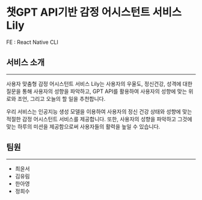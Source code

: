 

# 챗GPT API기반 감정 어시스턴트 서비스 Lily

FE : React Native CLI


## 서비스 소개

---

사용자 맞춤형 감정 어시스턴트 서비스 Lily는 사용자의 우울도, 정신건강, 성격에 대한 질문을 통해 사용자의 성향을 파악하고, GPT API를 활용하여 사용자의 성향에 맞는 위로와 조언, 그리고 오늘의 할 일을 추천합니다.

우리 서비스는 인공지능 생성 모델을 이용하여 사용자의 정신 건강 상태와 성향에 맞는 적절한 감정 어시스턴트 서비스를 제공합니다. 또한, 사용자의 성향을 파악하고 그것에 맞는 하루의 미션을 제공함으로써 사용자들의 활력을 높일 수 있습니다.


## 팀원

---

- 최윤서 
- 김유림 
- 한아영 
- 정희수





